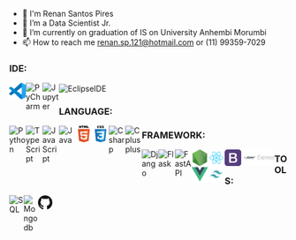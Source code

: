 - 👋 I'm Renan Santos Pires
- 👀 I’m a Data Scientist Jr.
- 🌱 I’m currently on graduation of IS on University Anhembi Morumbi
- 📫 How to reach me renan.sp.121@hotmail.com or (11) 99359-7029

### IDE: 
<img align="left" alt="Visual Studio Code" width="30px" src="https://raw.githubusercontent.com/github/explore/80688e429a7d4ef2fca1e82350fe8e3517d3494d/topics/visual-studio-code/visual-studio-code.png"/><img align="center" alt="EclipseIDE" width="30px" src="https://img.utdstc.com/icon/3c7/fcf/3c7fcf4930fa9402c22cee35e03fe9fcf9e8e47c9381d6b9e6922d71ee2e067a:200"/>
<img align="left" alt="PyCharm" width="30px" src="https://img.icons8.com/color/48/000000/pycharm.png"/>
<img align="left" alt="Jupyter" width="30px" src="https://upload.wikimedia.org/wikipedia/commons/thumb/3/38/Jupyter_logo.svg/1200px-Jupyter_logo.svg.png"/>

### LANGUAGE:
<img align="left" alt="Python" width="30px" src="https://img.icons8.com/color/48/000000/python.png"/><img align="left" alt="TypeScript" width="30px" src="https://img.icons8.com/color/48/000000/typescript.png"/><img align="left" alt="JavaScript" width="30px" src="https://img.icons8.com/color/48/000000/javascript.png"/><img align="left" alt="Java" width="30px" src="https://img.icons8.com/color/48/000000/java.png" /><img align="left" alt="HTML5" width="30px" src="https://raw.githubusercontent.com/github/explore/80688e429a7d4ef2fca1e82350fe8e3517d3494d/topics/html/html.png" />
<img align="left" alt="CSS3" width="30px" src="https://raw.githubusercontent.com/github/explore/80688e429a7d4ef2fca1e82350fe8e3517d3494d/topics/css/css.png"/>
<img align="left" alt="Csharp" width="30px" src="https://growiz.com.br/wp-content/uploads/2020/08/kisspng-c-programming-language-logo-microsoft-visual-stud-atlas-portfolio-5b899192d7c600.1628571115357423548838.png"/><img align="left" alt="Cplusplus" width="30px" src="https://www.alura.com.br/artigos/assets/formacao-linguagem-c-plus-plus/img-01.png"/>

### FRAMEWORK:
<img align="left" alt="Django" width="30px" src="https://img.icons8.com/color/48/000000/django.png"/><img align="left" alt="Flask" width="30px" src="https://img.icons8.com/color/48/000000/flask.png"/><img align="left" alt="FastAPI" width="30px" src="https://cdn.worldvectorlogo.com/logos/fastapi-1.svg"/><img align="left" alt="Node" width="30px" src="https://raw.githubusercontent.com/github/explore/80688e429a7d4ef2fca1e82350fe8e3517d3494d/topics/nodejs/nodejs.png" /><img align="left" alt="React" width="30px" src="https://raw.githubusercontent.com/github/explore/80688e429a7d4ef2fca1e82350fe8e3517d3494d/topics/react/react.png" />
<img align="left" alt="Bootstrap" width="30px" src="https://raw.githubusercontent.com/github/explore/80688e429a7d4ef2fca1e82350fe8e3517d3494d/topics/bootstrap/bootstrap.png"/>
<img align="left" alt="JQuery" width="30px" src="https://raw.githubusercontent.com/github/explore/80688e429a7d4ef2fca1e82350fe8e3517d3494d/topics/jquery/jquery.png"/><img align="left" alt="Express" width="30px" src="https://raw.githubusercontent.com/github/explore/80688e429a7d4ef2fca1e82350fe8e3517d3494d/topics/express/express.png"/><img align="left" alt="Vue" width="30px" src="https://raw.githubusercontent.com/github/explore/80688e429a7d4ef2fca1e82350fe8e3517d3494d/topics/vue/vue.png"/><img align="left" alt="TailWind" width="30px" src="https://raw.githubusercontent.com/github/explore/80688e429a7d4ef2fca1e82350fe8e3517d3494d/topics/tailwind/tailwind.png"/>

### TOOLS:
<img align="left" alt="SQL" width="26px" src="https://img.icons8.com/metro/26/000000/sql.png" />
<img align="left" alt="Mongodb" width="26px" src="https://img.icons8.com/color/48/000000/mongodb.png" /><img />
<img align="left" alt="GitHub" width="26px" src="https://raw.githubusercontent.com/github/explore/78df643247d429f6cc873026c0622819ad797942/topics/github/github.png" />

